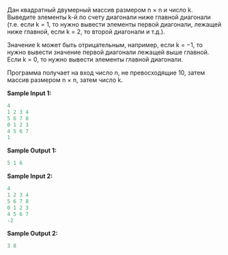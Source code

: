 Дан квадратный двумерный массив размером n × n и число k. Выведите элементы k-й по счету диагонали ниже главной диагонали (т.е. если k = 1, то нужно вывести элементы первой диагонали, лежащей ниже главной, если k = 2, то второй диагонали и т.д.).

Значение k может быть отрицательным, например, если k = −1, то нужно вывести значение первой диагонали лежащей выше главной. Если k = 0, то нужно вывести элементы главной диагонали.

Программа получает на вход число n, не превосходящие 10, затем массив размером n × n, затем число k.

**Sample Input 1:**

```cpp
4
1 2 3 4
5 6 7 8
0 1 2 3
4 5 6 7
1
```


**Sample Output 1:**

```cpp
5 1 6
```


**Sample Input 2:**

```cpp
4
1 2 3 4
5 6 7 8
0 1 2 3
4 5 6 7
-2
```


**Sample Output 2:**

```cpp
3 8
```


